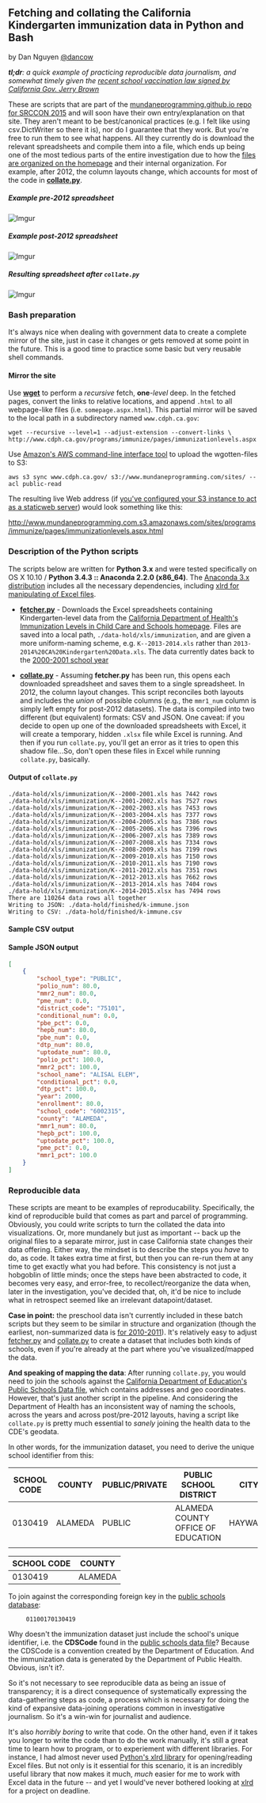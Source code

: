 ## Fetching and collating the California Kindergarten immunization data in Python and Bash


by Dan Nguyen [@dancow](https://twitter.com/dancow)

*__tl;dr__: a quick example of practicing reproducible data journalism, and somewhat timely given the [recent school vaccination law signed by California Gov. Jerry Brown](http://www.npr.org/sections/thetwo-way/2015/06/30/418908804/california-governor-signs-school-vaccination-law)*


These are scripts that are part of the [mundaneprogramming.github.io repo for SRCCON 2015](http://mundaneprogramming.github.io) and will soon have their own entry/explanation on that site. They aren't meant to be best/canonical practices (e.g. I felt like using csv.DictWriter so there it is), nor do I guarantee that they work. But you're free to run them to see what happens. All they currently do is download the relevant spreadsheets and compile them into a file, which ends up being one of the most tedious parts of the entire investigation due to how the [files are organized on the homepage](http://www.cdph.ca.gov/programs/immunize/pages/immunizationlevels.aspx) and their internal organization. For example, after 2012, the column layouts change, which accounts for most of the code in [__collate.py__](#file-collate-py). 



##### Example pre-2012 spreadsheet

![Imgur](http://i.imgur.com/RCm9u8P.png)

##### Example post-2012 spreadsheet

![Imgur](http://i.imgur.com/0yWIuxc.png)


##### Resulting spreadsheet after `collate.py`

![Imgur](http://i.imgur.com/wF1XBFy.png)

### Bash preparation

It's always nice when dealing with government data to create a complete mirror of the site, just in case it changes or gets removed at some point in the future. This is a good time to practice some basic but very reusable shell commands.

#### Mirror the site

Use [__wget__](http://www.gnu.org/software/wget/manual/wget.html) to perform a _recursive_ fetch, __one__-_level_ deep. In the fetched pages, convert the links to relative locations, and append `.html` to all webpage-like files (i.e. `somepage.aspx.html`). This partial mirror will be saved to the local path in a subdirectory named `www.cdph.ca.gov`:

    wget --recursive --level=1 --adjust-extension --convert-links \
    http://www.cdph.ca.gov/programs/immunize/pages/immunizationlevels.aspx

Use [Amazon's AWS command-line interface tool](http://docs.aws.amazon.com/cli/latest/userguide/using-s3-commands.html) to upload the wgotten-files to S3:

    aws s3 sync www.cdph.ca.gov/ s3://www.mundaneprogramming.com/sites/ --acl public-read

The resulting live Web address (if [you've configured your S3 instance to act as a staticweb server](http://www.smalldatajournalism.com/projects/one-offs/using-amazon-s3/)) would look something like this:

http://www.mundaneprogramming.com.s3.amazonaws.com/sites/programs/immunize/pages/immunizationlevels.aspx.html



### Description of the Python scripts

The scripts below are written for __Python 3.x__ and were tested specifically on OS X 10.10 / __Python 3.4.3 :: Anaconda 2.2.0 (x86_64)__. The [Anaconda 3.x distribution](http://continuum.io/downloads) includes all the necessary dependencies, including [xlrd for manipulating of Excel files](http://www.python-excel.org/).

- [__fetcher.py__](#file-fetcher-py) - Downloads the Excel spreadsheets containing Kindergarten-level data from the [California Department of Health's Immunization Levels in Child Care and Schools homepage](http://www.cdph.ca.gov/programs/immunize/pages/immunizationlevels.aspx). Files are saved into a local path, `./data-hold/xls/immunization`, and are given a more uniform-naming scheme, e.g. `K--2013-2014.xls` rather than `2013-2014%20CA%20Kindergarten%20Data.xls`. The data currently dates back to the [2000-2001 school year]( http://www.cdph.ca.gov/programs/immunize/Documents/2000-2001%20CA%20Kindergarten%20Data.xls)

- [__collate.py__](#file-collate-py) - Assuming __fetcher.py__ has been run, this opens each downloaded spreadsheet and saves them to a single spreadsheet. In 2012, the column layout changes. This script reconciles both layouts and includes the *union* of possible columns (e.g., the `mmr1_num` column is simply left empty for post-2012 datasets). The data is compiled into two different (but equivalent) formats: CSV and JSON. One caveat: if you decide to open up one of the downloaded spreadsheets with Excel, it will create a temporary, hidden `.xlsx` file while Excel is running. And then if you run `collate.py`, you'll get an error as it tries to open this shadow file...So, don't open these files in Excel while running `collate.py`, basically.





#### Output of `collate.py`

    ./data-hold/xls/immunization/K--2000-2001.xls has 7442 rows
    ./data-hold/xls/immunization/K--2001-2002.xls has 7527 rows
    ./data-hold/xls/immunization/K--2002-2003.xls has 7453 rows
    ./data-hold/xls/immunization/K--2003-2004.xls has 7377 rows
    ./data-hold/xls/immunization/K--2004-2005.xls has 7386 rows
    ./data-hold/xls/immunization/K--2005-2006.xls has 7396 rows
    ./data-hold/xls/immunization/K--2006-2007.xls has 7389 rows
    ./data-hold/xls/immunization/K--2007-2008.xls has 7334 rows
    ./data-hold/xls/immunization/K--2008-2009.xls has 7199 rows
    ./data-hold/xls/immunization/K--2009-2010.xls has 7150 rows
    ./data-hold/xls/immunization/K--2010-2011.xls has 7190 rows
    ./data-hold/xls/immunization/K--2011-2012.xls has 7351 rows
    ./data-hold/xls/immunization/K--2012-2013.xls has 7662 rows
    ./data-hold/xls/immunization/K--2013-2014.xls has 7404 rows
    ./data-hold/xls/immunization/K--2014-2015.xlsx has 7494 rows
    There are 110264 data rows all together
    Writing to JSON: ./data-hold/finished/k-immune.json
    Writing to CSV: ./data-hold/finished/k-immune.csv



#### Sample CSV output




#### Sample JSON output

~~~json
[
    {
        "school_type": "PUBLIC",
        "polio_num": 80.0,
        "mmr2_num": 80.0,
        "pme_num": 0.0,
        "district_code": "75101",
        "conditional_num": 0.0,
        "pbe_pct": 0.0,
        "hepb_num": 80.0,
        "pbe_num": 0.0,
        "dtp_num": 80.0,
        "uptodate_num": 80.0,
        "polio_pct": 100.0,
        "mmr2_pct": 100.0,
        "school_name": "ALISAL ELEM",
        "conditional_pct": 0.0,
        "dtp_pct": 100.0,
        "year": 2000,
        "enrollment": 80.0,
        "school_code": "6002315",
        "county": "ALAMEDA",
        "mmr1_num": 80.0,
        "hepb_pct": 100.0,
        "uptodate_pct": 100.0,
        "pme_pct": 0.0,
        "mmr1_pct": 100.0
    }
]
~~~




### Reproducible data

These scripts are meant to be examples of reproducability. Specifically, the kind of reproducible build that comes as part and parcel of programming. Obviously, you could write scripts to turn the collated the data into visualizations. Or, more mundanely but just as important -- back up the original files to a separate mirror, just in case California state changes their data offering. Either way, the mindset is to describe the steps you *have* to do, as code. It takes extra time at first, but then you can re-run them at any time to get exactly what you had before. This consistency is not just a hobgoblin of little minds; once the steps have been abstracted to code, it becomes very easy, and error-free, to recollect/reorganize the data when, later in the investigation, you've decided that, oh, it'd be nice to include what in retrospect seemed like an irrelevant datapoint/dataset.

__Case in point:__ the preschool data isn't currently included in these batch scripts but they seem to be similar in structure and organization (though the earliest, non-summarized data is [for 2010-2011](http://www.cdph.ca.gov/programs/immunize/Documents/2010-2011%20Child%20Care%20Data.xls)). It's relatively easy to adjust [fetcher.py](#file-fetcher-py) and [collate.py](#file-collate-py) to create a dataset that includes both kinds of schools, even if you're already at the part where you've visualized/mapped the data.

__And speaking of mapping the data__: After running `collate.py`, you would need to join the schools against the [California Department of Education's Public Schools Data file](http://www.cde.ca.gov/ds/si/ds/pubschls.asp), which contains addresses and geo coordinates. However, that's just another script in the pipeline. And considering the Department of Health has an inconsistent way of naming the schools, across the years and across post/pre-2012 layouts, having a script like `collate.py` is pretty much essential to *sanely* joining the health data to the CDE's geodata. 

In other words, for the immunization dataset, you need to derive the unique school identifier from this:



| SCHOOL CODE |  COUNTY | PUBLIC/PRIVATE |       PUBLIC SCHOOL DISTRICT       |   CITY  |       SCHOOL NAME        |
|-------------|---------|----------------|------------------------------------|---------|--------------------------|
|     0130419 | ALAMEDA | PUBLIC         | ALAMEDA COUNTY OFFICE OF EDUCATION | HAYWARD | ALAMEDA COUNTY COMMUNITY |
|             |         |                |                                    |         |                          |

| SCHOOL CODE |  COUNTY |
|-------------|---------|
|     0130419 | ALAMEDA |


To join against the corresponding foreign key in the [public schools database](http://www.cde.ca.gov/ds/si/ds/fspubschls.asp):

         01100170130419





Why doesn't the immunization dataset just include the school's unique identifier, i.e. the __CDSCode__ found in the [public schools data file](http://www.cde.ca.gov/ds/si/ds/pubschls.asp)? Because the CDSCode is a convention created by the Department of Education. And the immunization data is generated by the Department of Public Health. Obvious, isn't it?.

So it's not necessary to see reproducible data as being an issue of transparency; it is a direct consequence of systematically expressing the data-gathering steps as code, a process which is necessary for doing the kind of expansive data-joining operations common in investigative journalism. So it's a win-win for journalist and audience.

It's also _horribly boring_ to write that code. On the other hand, even if it takes you longer to write the code than to do the work manually, it's still a great time to learn how to program, or to experiement with different libraries. For instance, I had almost never used [Python's xlrd library](http://www.python-excel.org/) for opening/reading Excel files. But not only is it essential for this scenario, it is an incredibly useful library that now makes it much, *much* easier for me to work with Excel data in the future -- and yet I would've never bothered looking at [xlrd](http://www.python-excel.org/) for a project on deadline.
